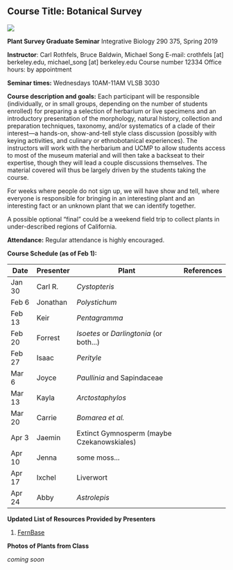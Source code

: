 ## Course Title: Botanical Survey
![](https://fikus.guru/images/293698/fullsize.jpg)

**Plant Survey Graduate Seminar**
Integrative Biology 290 375, Spring 2019

**Instructor**: Carl Rothfels, Bruce Baldwin, Michael Song
E-mail: crothfels [at] berkeley.edu, michael_song [at] berkeley.edu
Course number 12334
Office hours: by appointment

**Seminar times:** Wednesdays 10AM-11AM VLSB 3030

**Course description and goals:**
Each participant will be responsible (individually, or in small groups, depending on the number of students enrolled) for preparing a selection of herbarium or live specimens and an introductory presentation of the morphology, natural history, collection and preparation techniques, taxonomy, and/or systematics of a clade of their interest—a hands-on, show-and-tell style class discussion (possibly with keying activities, and culinary or ethnobotanical experiences). The instructors will work with the herbarium and UCMP to allow students access to most of the museum material and will then take a backseat to their expertise, though they will lead a couple discussions themselves. The material covered will thus be largely driven by the students taking the course.

For weeks where people do not sign up, we will have show and tell, where everyone is responsible for bringing in an interesting plant and an interesting fact or an unknown plant that we can identify together.

A possible optional “final” could be a weekend field trip to collect plants in under-described regions of California.

**Attendance:** Regular attendance is highly encouraged.

**Course Schedule (as of Feb 1):**

| Date                   | Presenter | Plant | References |
|------------------------|-----------|-------|------------|
|Jan 30                  |Carl  R.   |*Cystopteris* ||
|Feb 6                   |Jonathan   |*Polystichum* ||
|Feb 13                  |Keir       |*Pentagramma* ||
|Feb 20                  |Forrest    |*Isoetes* or *Darlingtonia* (or both...)||
|Feb 27                  |Isaac      |*Perityle*    ||
|Mar 6                   |Joyce      |*Paullinia* and Sapindaceae ||
|Mar 13                  |Kayla      |*Arctostaphylos* ||
|Mar 20                  |Carrie     |*Bomarea et al.*  ||
|Apr 3                   |Jaemin     |Extinct Gymnosperm (maybe Czekanowskiales)  ||
|Apr 10                  |Jenna      |some moss...  ||
|Apr 17                  |Ixchel     |Liverwort  ||
|Apr 24                  |Abby       |*Astrolepis*   ||

**Updated List of Resources Provided by Presenters**

1. [FernBase](https://www.fernbase.org/)

**Photos of Plants from Class**

*coming soon*
